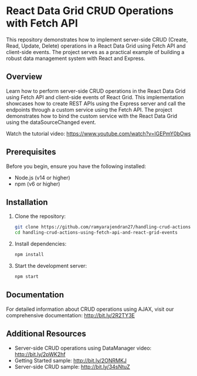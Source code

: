 # React Data Grid CRUD Operations with Fetch API

This repository demonstrates how to implement server-side CRUD (Create, Read, Update, Delete) operations in a React Data Grid using Fetch API and client-side events. The project serves as a practical example of building a robust data management system with React and Express.

##  Overview

Learn how to perform server-side CRUD operations in the React Data Grid using Fetch API and client-side events of React Grid. This implementation showcases how to create REST APIs using the Express server and call the endpoints through a custom service using the Fetch API. The project demonstrates how to bind the custom service with the React Data Grid using the dataSourceChanged event.

Watch the tutorial video: https://www.youtube.com/watch?v=lGEPmY0bOws


##  Prerequisites

Before you begin, ensure you have the following installed:
- Node.js (v14 or higher)
- npm (v6 or higher)

##  Installation

1. Clone the repository:
   ```bash
   git clone https://github.com/ramyarajendran27/handling-crud-actions-using-fetch-api-and-react-grid-events.git
   cd handling-crud-actions-using-fetch-api-and-react-grid-events
   ```

2. Install dependencies:
   ```bash
   npm install
   ```

3. Start the development server:
   ```bash
   npm start
   ```

##  Documentation

For detailed information about CRUD operations using AJAX, visit our comprehensive documentation:
http://bit.ly/2R2TY3E

## Additional Resources

- Server-side CRUD operations using DataManager video: http://bit.ly/2pWK2hf
- Getting Started sample: http://bit.ly/2ONRMKJ
- Server-side CRUD sample: http://bit.ly/34sNtuZ
